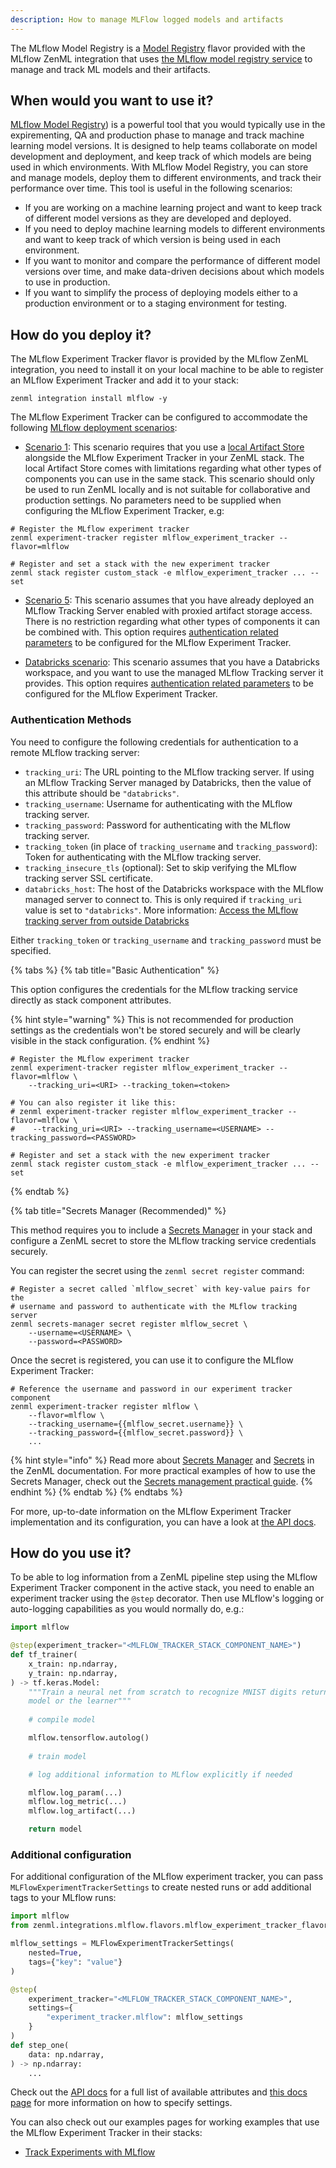 ```yaml
---
description: How to manage MLFlow logged models and artifacts
---
```


The MLflow Model Registry is a [Model Registry](./model-registries.md) flavor
provided with the MLflow ZenML integration that uses
[the MLflow model registry service](https://mlflow.org/docs/latest/model-registry.html)
to manage and track ML models and their artifacts.

## When would you want to use it?

[MLflow Model Registry](https://mlflow.org/docs/latest/model-registry.html)) is
a powerful tool that you would typically use in the expirementing, QA and
production phase to manage and track machine learning model versions. It is
designed to help teams collaborate on model development and deployment, and keep
track of which models are being used in which environments. With MLflow Model
Registry, you can store and manage models, deploy them to different environments,
and track their performance over time. This tool is useful in the following
scenarios:

* If you are working on a machine learning project and want to keep track of
different model versions as they are developed and deployed.
* If you need to deploy machine learning models to different environments and
want to keep track of which version is being used in each environment.
* If you want to monitor and compare the performance of different model versions
over time, and make data-driven decisions about which models to use in production.
* If you want to simplify the process of deploying models either to a production
environment or to a staging environment for testing.

## How do you deploy it?

The MLflow Experiment Tracker flavor is provided by the MLflow ZenML
integration, you need to install it on your local machine to be able to register
an MLflow Experiment Tracker and add it to your stack:

```shell
zenml integration install mlflow -y
```

The MLflow Experiment Tracker can be configured to accommodate the following
[MLflow deployment scenarios](https://mlflow.org/docs/latest/tracking.html#how-runs-and-artifacts-are-recorded):

* [Scenario 1](https://mlflow.org/docs/latest/tracking.html#scenario-1-mlflow-on-localhost):
This scenario requires that you use a [local Artifact Store](../artifact-stores/local.md)
alongside the MLflow Experiment Tracker in your ZenML stack. The local Artifact
Store comes with limitations regarding what other types of components you can
use in the same stack. This scenario should only be used to run ZenML locally
and is not suitable for collaborative and production settings. No parameters
need to be supplied when configuring the MLflow Experiment Tracker, e.g:

```shell
# Register the MLflow experiment tracker
zenml experiment-tracker register mlflow_experiment_tracker --flavor=mlflow

# Register and set a stack with the new experiment tracker
zenml stack register custom_stack -e mlflow_experiment_tracker ... --set
```

* [Scenario 5](https://mlflow.org/docs/latest/tracking.html#scenario-5-mlflow-tracking-server-enabled-with-proxied-artifact-storage-access):
This scenario assumes that you have already deployed an MLflow Tracking Server
enabled with proxied artifact storage access. There is no restriction regarding
what other types of components it can be combined with. This option requires
[authentication related parameters](#authentication-methods) to be configured
for the MLflow Experiment Tracker.

* [Databricks scenario](https://www.databricks.com/product/managed-mlflow):
This scenario assumes that you have a Databricks workspace, and you want to
use the managed MLflow Tracking server it provides. This option requires
[authentication related parameters](#authentication-methods) to be configured
for the MLflow Experiment Tracker.

### Authentication Methods

You need to configure the following credentials for authentication to a remote
MLflow tracking server:

* `tracking_uri`: The URL pointing to the MLflow tracking server. If using
an MLflow Tracking Server managed by Databricks, then the value of this
attribute should be `"databricks"`.
* `tracking_username`: Username for authenticating with the MLflow tracking
server. 
* `tracking_password`: Password for authenticating with the MLflow tracking
server. 
* `tracking_token` (in place of `tracking_username` and `tracking_password`): 
Token for authenticating with the MLflow tracking server.
* `tracking_insecure_tls` (optional): Set to skip verifying the MLflow tracking server SSL
certificate.
* `databricks_host`: The host of the Databricks workspace with the MLflow managed
server to connect to. This is only required if `tracking_uri` value is set to
`"databricks"`. More information:
[Access the MLflow tracking server from outside Databricks](https://docs.databricks.com/applications/mlflow/access-hosted-tracking-server.html)
    
Either `tracking_token` or `tracking_username` and `tracking_password` must be
specified.

{% tabs %}
{% tab title="Basic Authentication" %}

This option configures the credentials for the MLflow tracking service directly
as stack component attributes.

{% hint style="warning" %}
This is not recommended for production settings as the credentials won't be
stored securely and will be clearly visible in the stack configuration.
{% endhint %}

```shell
# Register the MLflow experiment tracker
zenml experiment-tracker register mlflow_experiment_tracker --flavor=mlflow \ 
    --tracking_uri=<URI> --tracking_token=<token>

# You can also register it like this:
# zenml experiment-tracker register mlflow_experiment_tracker --flavor=mlflow \ 
#    --tracking_uri=<URI> --tracking_username=<USERNAME> --tracking_password=<PASSWORD>

# Register and set a stack with the new experiment tracker
zenml stack register custom_stack -e mlflow_experiment_tracker ... --set
```
{% endtab %}

{% tab title="Secrets Manager (Recommended)" %}

This method requires you to include a [Secrets Manager](../secrets-managers/secrets-managers.md)
in your stack and configure a ZenML secret to store the MLflow tracking service
credentials securely.

You can register the secret using the `zenml secret register` command:

```shell 
# Register a secret called `mlflow_secret` with key-value pairs for the
# username and password to authenticate with the MLflow tracking server
zenml secrets-manager secret register mlflow_secret \
    --username=<USERNAME> \
    --password=<PASSWORD>
```

Once the secret is registered, you can use it to configure the MLflow Experiment
Tracker:

```shell
# Reference the username and password in our experiment tracker component
zenml experiment-tracker register mlflow \
    --flavor=mlflow \
    --tracking_username={{mlflow_secret.username}} \
    --tracking_password={{mlflow_secret.password}} \
    ...
```

{% hint style="info" %}
Read more about [Secrets Manager](../secrets-managers/secrets-managers.md) and
[Secrets](../secrets-managers/secrets.md) in the ZenML documentation.
For more practical examples of how to use the Secrets Manager, check out the
[Secrets management practical guide](../../advanced-guide/practical/secrets-management.md).
{% endhint %}
{% endtab %}
{% endtabs %}

For more, up-to-date information on the MLflow Experiment Tracker implementation
and its configuration, you can have a look at [the API docs](https://apidocs.zenml.io/latest/integration_code_docs/integrations-mlflow/#zenml.integrations.mlflow.experiment_trackers.mlflow_experiment_tracker).

## How do you use it?

To be able to log information from a ZenML pipeline step using the MLflow
Experiment Tracker component in the active stack, you need to enable an
experiment tracker using the `@step` decorator. Then use MLflow's logging
or auto-logging capabilities as you would normally do, e.g.:

```python
import mlflow

@step(experiment_tracker="<MLFLOW_TRACKER_STACK_COMPONENT_NAME>")
def tf_trainer(
    x_train: np.ndarray,
    y_train: np.ndarray,
) -> tf.keras.Model:
    """Train a neural net from scratch to recognize MNIST digits return our
    model or the learner"""
    
    # compile model

    mlflow.tensorflow.autolog()
    
    # train model

    # log additional information to MLflow explicitly if needed

    mlflow.log_param(...)
    mlflow.log_metric(...)
    mlflow.log_artifact(...)

    return model
```

### Additional configuration

For additional configuration of the MLflow experiment tracker, you can pass
`MLFlowExperimentTrackerSettings` to create nested runs or add additional tags
to your MLflow runs:

```python
import mlflow
from zenml.integrations.mlflow.flavors.mlflow_experiment_tracker_flavor import MLFlowExperimentTrackerSettings

mlflow_settings = MLFlowExperimentTrackerSettings(
    nested=True,
    tags={"key": "value"}
)

@step(
    experiment_tracker="<MLFLOW_TRACKER_STACK_COMPONENT_NAME>",
    settings={
        "experiment_tracker.mlflow": mlflow_settings
    }
)
def step_one(
    data: np.ndarray,
) -> np.ndarray:
    ...
```

Check out the
[API docs](https://apidocs.zenml.io/latest/integration_code_docs/integrations-mlflow/#zenml.integrations.mlflow.flavors.mlflow_experiment_tracker_flavor.MLFlowExperimentTrackerSettings)
for a full list of available attributes and [this docs page](../..//advanced-guide/pipelines/settings.md)
for more information on how to specify settings.

You can also check out our examples pages for working examples that use the
MLflow Experiment Tracker in their stacks:

- [Track Experiments with MLflow](https://github.com/zenml-io/zenml/tree/main/examples/mlflow_tracking)
